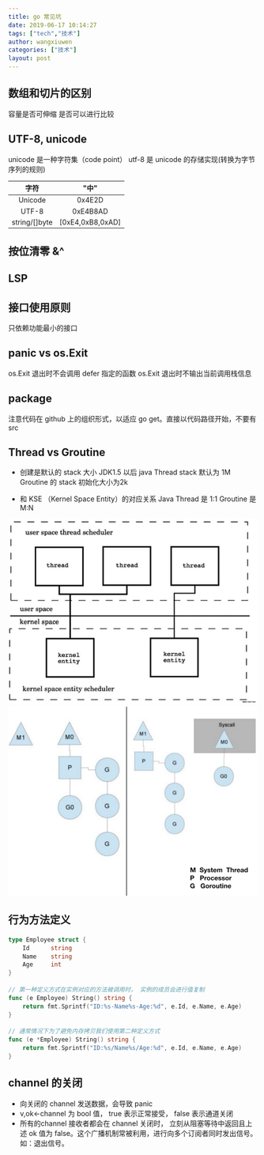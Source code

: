 ```yaml
---
title: go 常见坑
date: 2019-06-17 10:14:27
tags: ["tech","技术"]
author: wangxiuwen
categories: ["技术"]
layout: post
---
```


## 数组和切片的区别

容量是否可伸缩
是否可以进行比较


## UTF-8, unicode

unicode 是一种字符集（code point）
utf-8 是 unicode 的存储实现(转换为字节序列的规则)

| 字符 | "中" |
| :------: | :------: |
| Unicode | 0x4E2D |
| UTF-8 | 0xE4B8AD |
| string/[]byte | [0xE4,0xB8,0xAD] |



## 按位清零 &^

## LSP

## 接口使用原则

只依赖功能最小的接口

## panic vs os.Exit

os.Exit 退出时不会调用 defer 指定的函数
os.Exit 退出时不输出当前调用栈信息

## package

注意代码在 github 上的组织形式，以适应 go get。直接以代码路径开始，不要有 src

## Thread vs Groutine

-  创建是默认的 stack 大小
 JDK1.5 以后 java Thread stack 默认为 1M
 Groutine 的 stack 初始化大小为2k

- 和 KSE （Kernel Space Entity）的对应关系
Java Thread 是 1:1
Groutine 是 M:N

![image.png](/images/5ecb6fa9afda865cacf3762e2da4c522.png)
![image.png](/images/a1cbf957cd3569f9fc254fe36f4145c1.png)

## 行为方法定义

```go
type Employee struct {
    Id 		string
    Name 	string
    Age 	int
}

// 第一种定义方式在实例对应的方法被调用时， 实例的成员会进行值复制
func (e Employee) String() string {
    return fmt.Sprintf("ID:%s-Name%s-Age:%d", e.Id, e.Name, e.Age)
}

// 通常情况下为了避免内存拷贝我们使用第二种定义方式
func (e *Employee) String() string {
    return fmt.Sprintf("ID:%s/Name%s/Age:%d", e.Id, e.Name, e.Age)
}
```

## channel 的关闭

- 向关闭的 channel 发送数据，会导致 panic
- v,ok<-channel 为 bool 值， true 表示正常接受， false 表示通道关闭
- 所有的channel 接收者都会在 channel 关闭时， 立刻从阻塞等待中返回且上述 ok 值为 false。这个广播机制常被利用，进行向多个订阅者同时发出信号。如：退出信号。